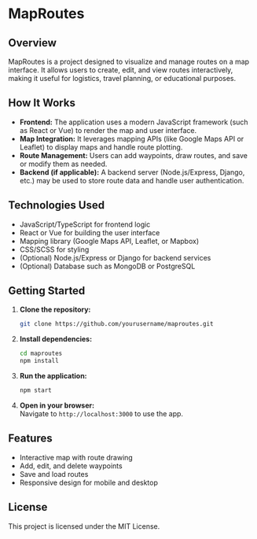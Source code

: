 # MapRoutes

## Overview

MapRoutes is a project designed to visualize and manage routes on a map interface. It allows users to create, edit, and view routes interactively, making it useful for logistics, travel planning, or educational purposes.

## How It Works

- **Frontend:** The application uses a modern JavaScript framework (such as React or Vue) to render the map and user interface.
- **Map Integration:** It leverages mapping APIs (like Google Maps API or Leaflet) to display maps and handle route plotting.
- **Route Management:** Users can add waypoints, draw routes, and save or modify them as needed.
- **Backend (if applicable):** A backend server (Node.js/Express, Django, etc.) may be used to store route data and handle user authentication.

## Technologies Used

- JavaScript/TypeScript for frontend logic
- React or Vue for building the user interface
- Mapping library (Google Maps API, Leaflet, or Mapbox)
- CSS/SCSS for styling
- (Optional) Node.js/Express or Django for backend services
- (Optional) Database such as MongoDB or PostgreSQL

## Getting Started

1. **Clone the repository:**
   ```bash
   git clone https://github.com/yourusername/maproutes.git
   ```
2. **Install dependencies:**
   ```bash
   cd maproutes
   npm install
   ```
3. **Run the application:**
   ```bash
   npm start
   ```
4. **Open in your browser:**  
   Navigate to `http://localhost:3000` to use the app.

## Features

- Interactive map with route drawing
- Add, edit, and delete waypoints
- Save and load routes
- Responsive design for mobile and desktop

## License

This project is licensed under the MIT License.
